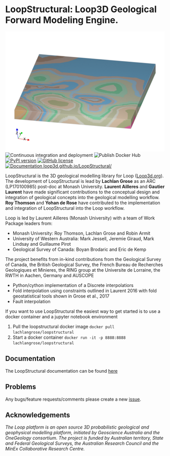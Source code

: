# LoopStructural: Loop3D Geological Forward Modeling Engine.
![3D model of Hamersley created using loopstructural](docs/source/images/image823.png)
![Continuous integration and deployment](https://github.com/Loop3D/LoopStructural/workflows/Continuous%20integration%20and%20deployment/badge.svg)
![Publish Docker Hub](https://github.com/Loop3D/LoopStructural/workflows/Publish%20Docker%20Hub/badge.svg)
[![PyPI version](https://badge.fury.io/py/LoopStructural.svg)](https://badge.fury.io/py/LoopStructural)
[![GitHub license](https://img.shields.io/github/license/Naereen/StrapDown.js.svg)](https://github.com/Loop3D/LoopStructural/blob/master/LICENSE)
[![Documentation loop3d.github.io/LoopStructural/](https://img.shields.io/badge/docs-githubio-brightgreen)](https://loop3d.github.io/LoopStructural)


LoopStructural is the 3D geological modelling library for Loop ([Loop3d.org](https://loop3d.org/)). The development of LoopStructural is lead by **Lachlan Grose** as an ARC (LP170100985) post-doc at Monash University. **Laurent Ailleres** and **Gautier Laurent** have made significant contributions to the conceptual design and integration of geological concepts into the geological modelling workflow. **Roy Thomson** and **Yohan de Rose** have contributed to the implementation and integration of LoopStructural into the Loop workflow. 

Loop is led by Laurent Ailleres (Monash University) with a team of Work Package leaders from:
* Monash University: Roy Thomson, Lachlan Grose and Robin Armit
* University of Western Australia: Mark Jessell, Jeremie Giraud, Mark Lindsay and Guillaume Pirot
* Geological Survey of Canada: Boyan Brodaric and Eric de Kemp

The project benefits from in-kind contributions from the Geological Survey of Canada, the British Geological Survey, the French Bureau de Recherches Geologiques et Minieres, the RING group at the Universite de Lorraine, the RWTH in Aachen, Germany and AUSCOPE

* Python/cython implementation of a Discrete interpolatiors  
* Fold interpolation using constraints outlined in Laurent 2016 with fold geostatistical tools shown in Grose et al., 2017
* Fault interpolation 

If you want to use LoopStructural the easiest way to get started is to use a docker container and a jupyter notebook environment

1. Pull the loopstructural docker image `docker pull lachlangrose/loopstructural`
2. Start a docker container `docker run -it -p 8888:8888 lachlangrose/loopstructural`

## Documentation
The LoopStructural documentation can be found [here](https://loop3d.github.io/LoopStructural)
## Problems
Any bugs/feature requests/comments please create a new [issue](https://github.com/Loop3D/LoopStructural/issues). 

## Acknowledgements
*The Loop platform is an open source 3D probabilistic geological and geophysical modelling platform, initiated by Geoscience Australia and the OneGeology consortium. The project is funded by Australian territory, State and Federal Geological Surveys, the Australian Research Council and the MinEx Collaborative Research Centre.*
